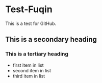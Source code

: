 Test-Fuqin
==========
This is a test for GitHub.
## This is a secondary heading
### This is a tertiary heading
* first item in list
* second item in list
* third item in list

